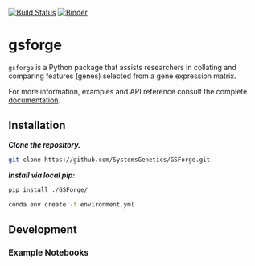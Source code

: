 [![Build Status](https://travis-ci.com/SystemsGenetics/GSForge.svg?branch=master)](https://travis-ci.com/SystemsGenetics/GSForge)
[![Binder](https://mybinder.org/badge_logo.svg)](https://mybinder.org/v2/gh/SystemsGenetics/GSForge/master?filepath=examples%2Fuser_guide%2Fuser_guide.ipynb)

# gsforge

`gsforge` is a Python package that assists researchers in collating and comparing features (genes) selected from
a gene expression matrix.

For more information, examples and API reference consult the complete [documentation](https://systemsgenetics.github.io/GSForge/).

## Installation

***Clone the repository.***

```bash
git clone https://github.com/SystemsGenetics/GSForge.git
```

***Install via local pip:***

```bash
pip install ./GSForge/
```


```bash
conda env create -f environment.yml
```
## Development

### Example Notebooks